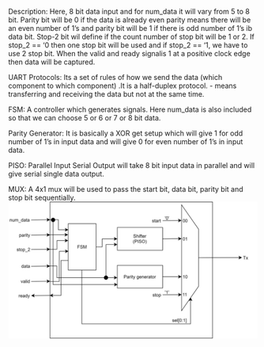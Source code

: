 Description:
	Here, 8 bit data input and for num_data it will vary from 5 to 8 bit. Parity bit will be 0 if the data is already even parity means there will be an even number of 1’s and parity bit will be 1 if there is odd number of 1’s ib data bit. Stop-2 bit wil define if the count number of stop bit will be 1 or 2. If stop_2 == ‘0 then one stop bit will be used and if stop_2 == ‘1, we have to use 2 stop bit. When the valid and ready signalis 1 at a positive clock edge then data will be captured. 


UART Protocols: Its a set of rules of how we send the data (which component to which component) .It is a half-duplex protocol. - means transferring and receiving the data but not at the same time.

FSM: A controller which generates signals. Here num_data is also included so that we can choose 5 or 6 or 7 or 8 bit data. 

Parity Generator: It is basically a XOR get setup which will give 1 for odd number of 1’s in input data and will give 0 for even number of 1’s in input data.

PISO: Parallel Input Serial Output will take 8 bit input data in parallel and will give serial single data output.

MUX: A 4x1 mux will be used to pass the start bit, data bit, parity bit and stop bit sequentially.
<img src="https://github.com/Samad741/uart_fsm/blob/main/docs/UART_TX_architecture.svg">
